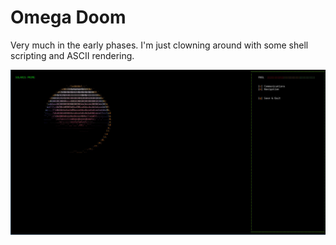 # Omega Doom

Very much in the early phases. I'm just clowning around with some shell scripting and ASCII rendering.

![Snapshot](https://github.com/kytschi/omega-doom/blob/master/screenshot.jpg)

